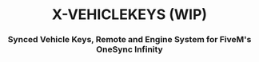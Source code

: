 <h1 align="center"><b>X-VEHICLEKEYS (WIP)</b></h1>

<h3 align="center">Synced Vehicle Keys, Remote and Engine System for FiveM's OneSync Infinity</h3>
